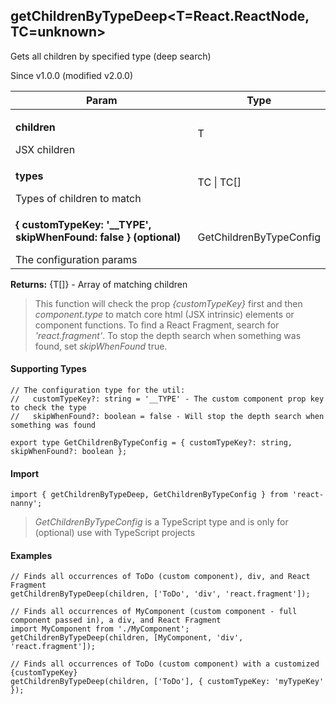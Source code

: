 

<h2>getChildrenByTypeDeep&lt;T=React.ReactNode, TC=unknown&gt;</h2>
<p>Gets all children by specified type (deep search)</p>
<p>Since v1.0.0 (modified v2.0.0)</p>
<table>
      <thead>
      <tr>
        <th>Param</th>
        <th>Type</th></tr>
      </thead>
      <tbody><tr><td><p><b>children</b></p>JSX children</td><td>T</td></tr><tr><td><p><b>types</b></p>Types of children to match</td><td>TC | TC[]</td></tr><tr><td><p><b>{ customTypeKey: '__TYPE', skipWhenFound: false } <span>(optional)</span></b></p>The configuration params</td><td>GetChildrenByTypeConfig</td></tr></tbody>
    </table><p><b>Returns:</b> {T[]} - Array of matching children</p><blockquote><p>This function will check the prop <em>{customTypeKey}</em> first and then <em>component.type</em> to match core html (JSX intrinsic) elements or component functions. To find a React Fragment, search for <em>'react.fragment'</em>.
To stop the depth search when something was found, set <em>skipWhenFound</em> true.</p></blockquote><h4>Supporting Types</h4>

```
// The configuration type for the util:
//   customTypeKey?: string = '__TYPE' - The custom component prop key to check the type
//   skipWhenFound?: boolean = false - Will stop the depth search when something was found

export type GetChildrenByTypeConfig = { customTypeKey?: string, skipWhenFound?: boolean };
```
  <h4>Import</h4>

```
import { getChildrenByTypeDeep, GetChildrenByTypeConfig } from 'react-nanny';
```

  <blockquote><p><em>GetChildrenByTypeConfig</em> is a TypeScript type and is only for (optional) use with TypeScript projects</p></blockquote><h4>Examples</h4>





```    
// Finds all occurrences of ToDo (custom component), div, and React Fragment
getChildrenByTypeDeep(children, ['ToDo', 'div', 'react.fragment']);

// Finds all occurrences of MyComponent (custom component - full component passed in), a div, and React Fragment
import MyComponent from './MyComponent';
getChildrenByTypeDeep(children, [MyComponent, 'div', 'react.fragment']);

// Finds all occurrences of ToDo (custom component) with a customized {customTypeKey}
getChildrenByTypeDeep(children, ['ToDo'], { customTypeKey: 'myTypeKey' });
```

    